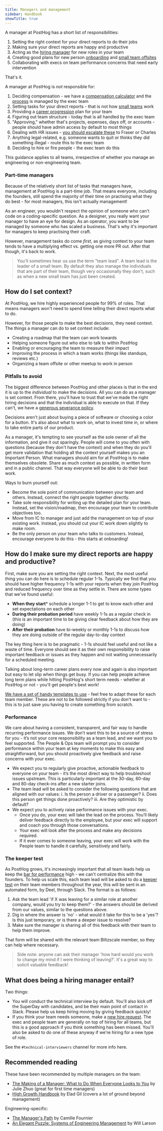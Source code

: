 ```yaml
---
title: Managers and management
sidebar: Handbook
showTitle: true
---
```


A manager at PostHog has a short list of responsibilities:
1. Setting the right context for your direct reports to do their jobs
2. Making sure your direct reports are happy and productive
3. Acting as the [hiring manager](/handbook/people/hiring-process#the-role-of-the-hiring-manager) for new roles in your team
4. Creating good plans for new person [onboarding](https://github.com/PostHog/company-internal/issues/1517#issuecomment-2411532110) and [small team offsites](/handbook/company/offsites#small-team-offsites)
5. Collaborating with execs on team performance concerns that need early intervention

That's it.

A manager at PostHog is _not_ responsible for:
1. Deciding compensation - we have a [compensation calculator](/handbook/people/compensation) and the [process](/handbook/people/compensation#pay-reviews) is managed by the exec team
2. Setting tasks for your direct reports - that is not how [small teams](/handbook/company/small-teams) work
3. Providing a [career progression](/handbook/people/career-progression) plan for your team
4. Figuring out team structure - today that is all handled by the exec team
5. "Approving," whether that's projects, expenses, days off, or accounts - people should have admin access by default to most things
6. Dealing with HR issues - [you should escalate these](/handbook/people/grievances) to Fraser or Charles
7. Anything legal-related, e.g. someone wants to quit or thinks they did something illegal - route this to the exec team
8. Deciding to hire or fire people - the exec team do this

This guidance applies to all teams, irrespective of whether you manage an engineering or non-engineering team. 

### Part-time managers

Because of the relatively short list of tasks that managers have, management at PostHog is a part-time job. That means everyone, including the founders, still spend the majority of their time on practising what they do best - for most managers, this isn't actually management!

As an engineer, you wouldn't respect the opinion of someone who can't code on a coding-specific question.
As a designer, you really want your manager to have an eye for design.
As an operator, you want to be managed by someone who has scaled a business.
That's why it's important for managers to keep practising their craft.

However, management tasks do come _first_, as giving context to your team tends to have a multiplying effect vs. getting one more PR out. After that though, it's back to work.

> You'll sometimes hear us use the term "team lead". A team lead is the leader of a small team. By default they also manage the individuals that are part of their team, though very occasionally they don't, such as when a new small team has just been created. 

## How do I set context?

At PostHog, we hire highly experienced people for 99% of roles. That means managers won't need to spend time telling their direct reports what to do.

However, for those people to make the best decisions, they need context. The things a manager can do to set context include:
- Creating a roadmap that the team can work towards
- Helping someone figure out who else to talk to within PostHog
- Enabling or encouraging the team to measure their impact
- Improving the process in which a team works (things like standups, reviews etc.)
- Organizing a team offsite or other meetup to work in person

### Pitfalls to avoid

The biggest difference between PostHog and other places is that in the end it is up to the _individual_ to make the decisions. All you can do as a manager is set context. From there, you'll have to trust that we've made the right hiring decisions and that the individual is able to execute on that. If they can't, we have a [generous severance policy](/handbook/people/compensation#severance).

Decisions aren't just about buying a piece of software or choosing a color for a button. It's also about what to work on, what to invest time in, or where to take entire parts of our product.

As a manager, it's tempting to see yourself as the sole owner of all the information, and give it out sparingly. People will come to you often with questions (because they don't have the context) and when they do you'll get more validation that holding all the context yourself makes you an Important Person. What managers should aim for at PostHog is to make themselves obsolete. Share as much context as possible, in written form and in a public channel. That way everyone will be able to do their best work. 

Ways to burn yourself out:
- Become the sole point of communication between your team and others. Instead, connect the right people together directly.
- Take sole responsibility for writing up the detailed plan for your team. Instead, set the vision/roadmap, then encourage your team to contribute objectives too. 
- Move from IC to manager and just add the management on top of your existing work. Instead, you should cut your IC work down slightly to make room.
- Be the only person on your team who talks to customers. Instead, encourage everyone to do this - this starts at onboarding!

## How do I make sure my direct reports are happy and productive?

First, make sure you are setting the right context. Next, the most useful thing you can do here is to schedule regular 1-1s. Typically we find that you should have higher frequency 1-1s with your reports when they join PostHog and reduced frequency over time as they settle in. There are some types that we've found useful:
- **When they start*** schedule a longer 1-1 to get to know each other and set expectations on each other
- **During their probation period** have weekly 1-1s as a regular check in (this is an important time to be giving clear feedback about how they are doing)
- **After their probation** have bi-weekly or monthly 1-1s to discuss how they are doing outside of the regular day-to-day context

The key thing here is to be pragmatic - 1-1s should feel useful and not like a waste of time. Everyone should see it as their own responsibility to raise important feedback or issues as they happen and not waiting unnecessarily for a scheduled meeting.

Talking about long-term career plans every now and again is also important but easy to let slip when things get busy. If you can help people achieve long term plans while hitting PostHog's short term needs - whether at PostHog or not - you'll get people's best work!

[We have a set of handy templates to use](https://github.com/PostHog/meta/tree/main/.github/1-1-TEMPLATES) - feel free to adapt these for each team member. These are not to be followed strictly if you don't want to - this is to just save you having to create something from scratch. 

### Performance

We care about having a consistent, transparent, and fair way to handle recurring performance issues. We don’t want this to be a source of stress for you - it’s not your core responsibility as a team lead, and we want you to feel supported. The People & Ops team will prompt you to consider performance within your team at key moments to make this easy and straightforward, but you should proactively give feedback and raise concerns with your exec.

- We expect you to regularly give proactive, actionable feedback to everyone on your team - it’s the most direct way to help troubleshoot issues upstream. This is particularly important at the 30-day, 60-day and 80-day check-ins after a new starter joins.
-  The team lead will be asked to consider the following questions that are aligned with our values:
      i. Is the person a driver or a passenger?
      ii. Does this person get things done proactively?
      iii. Are they optimistic by default?
- We expect you to actively raise performance issues with your exec.
  - Once you do, your exec will take the lead on the process. You’ll likely deliver feedback directly to the employee, but your exec will support and coach you through those conversations.
  - Your exec will look after the process and make any decisions required.
  - If it ever comes to someone leaving, your exec will work with the People team to handle it carefully, sensitively and fairly.

### The keeper test

As PostHog grows, it's increasingly important that all team leads help us keep the [bar for performance](/handbook/values#youre-the-driver) high - we can't centralize this with the founders. To help us scale this, each team lead will be asked to do a [keeper test](https://jobs.netflix.com/culture) on their team members throughout the year, this will be sent in an automated form, by Deel, through Slack. The format is as follows:

1. Ask the team lead 'if X was leaving for a similar role at another company, would you try to keep them?' - the answers should be derived from our values, similar to the questions above.
2. Dig in where the answer is 'no' - what would it take for this to be a 'yes'? Is this just temporary, or is there a deeper issue to resolve?
3. Make sure the manager is sharing all of this feedback with their team to help them improve.

That form will be shared with the relevant team Blitzscale member, so they can help where necessary.

> Side note: anyone can ask their manager 'how hard would you work to change my mind if I were thinking of leaving?'. It's a great way to solicit valuable feedback!

## What does being a hiring manager entail?

Two things:
- You will conduct the technical interview by default. You'll also kick off the SuperDay with candidates, and be their main point of contact in Slack. Please help us keep hiring moving by giving feedback quickly!
- If you think your team needs someone, make a [new hire request](https://github.com/PostHog/company-internal/issues/new/choose). The exec and people team are generally on top of hiring for all teams, but this is a good approach if you think something has been missed. You'll also be asked to do one of these anyway if we're hiring for a new type of role.

See the `#technical-interviewers` channel for more info here. 

## Recommended reading

These have been recommended by multiple managers on the team:
- [The Making of a Manager: What to Do When Everyone Looks to You](https://www.goodreads.com/book/show/38821039-the-making-of-a-manager) by Julie Zhuo (great for first time managers)
- [High Growth Handbook](https://www.goodreads.com/book/show/40536148-high-growth-handbook) by Elad Gil (covers a lot of ground beyond management)

Engineering-specific:
- [The Manager's Path](https://www.goodreads.com/en/book/show/33369254) by Camille Fournier
- [An Elegant Puzzle: Systems of Engineering Management](https://www.goodreads.com/en/book/show/45303387) by Will Larson
